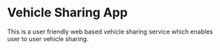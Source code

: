 # Vehicle Sharing App
This is a user friendly web based vehicle sharing service which enables user to user vehicle sharing.